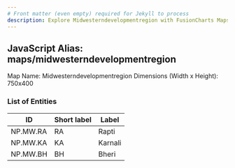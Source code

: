 ```yaml
---
# Front matter (even empty) required for Jekyll to process
description: Explore Midwesterndevelopmentregion with FusionCharts Maps – Detailed features for seamless integration. Try now & enhance your data visualization today! 
---
```


## JavaScript Alias: maps/midwesterndevelopmentregion

Map Name: Midwesterndevelopmentregion
Dimensions (Width x Height): 750x400






### List of Entities

ID | Short label | Label
---|---|---|
NP.MW.RA|RA|Rapti
NP.MW.KA|KA|Karnali
NP.MW.BH|BH|Bheri